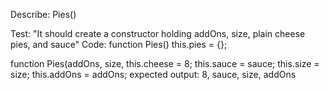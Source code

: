 Describe: Pies()

Test: "It should create a constructor holding addOns, size, plain cheese pies, and sauce"
Code: function Pies()
  this.pies = {};

  function Pies(addOns, size,
    this.cheese = 8;
    this.sauce = sauce;
    this.size = size;
    this.addOns = addOns;
expected output: 8, sauce, size, addOns